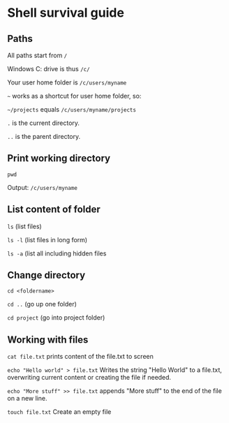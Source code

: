 # Shell survival guide

## Paths
All paths start from `/`

Windows C: drive is thus `/c/`

Your user home folder is `/c/users/myname`

`~` works as a shortcut for user home folder, so:

`~/projects` equals `/c/users/myname/projects`

`.` is the current directory.

`..` is the parent directory.

## Print working directory
`pwd`

Output:
`/c/users/myname`

## List content of folder
`ls` (list files)

`ls -l` (list files in long form)

`ls -a` (list all including hidden files

## Change directory
`cd <foldername>`

`cd ..` (go up one folder)

`cd project` (go into project folder)

## Working with files

`cat file.txt` prints content of the file.txt to screen

`echo "Hello world" > file.txt`
Writes the string "Hello World" to a file.txt, overwriting current content or creating the file if needed.

`echo "More stuff" >> file.txt` appends "More stuff" to the end of the file on a new line.

`touch file.txt`
Create an empty file
